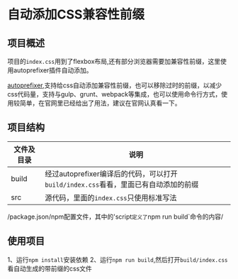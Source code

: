 # 自动添加CSS兼容性前缀

## 项目概述

项目的`index.css`用到了flexbox布局,还有部分浏览器需要加兼容性前缀，这里使用autoprefixer插件自动添加。

[autoprefixer](https://github.com/postcss/autoprefixer),支持给css自动添加兼容性前缀，也可以移除过时的前缀，以减少css代码量，支持与gulp、grunt、webpack等集成，也可以使用命令行方式，使用较简单，在官网里已经给出了用法，建议在官网认真看一下。

## 项目结构

|文件及目录|说明|
|---|---|
|build|经过autoprefixer编译后的代码，可以打开`build/index.css`看看，里面已有自动添加的前缀|
|src|源代码，里面的`index.css`只使用标准写法|
/package.json/npm配置文件，其中的'script`定义了`npm run build`命令的内容/

## 使用项目

1、运行`npm install`安装依赖
2、运行`npm run build`,然后打开`build/index.css`看自动生成的带前缀的css文件